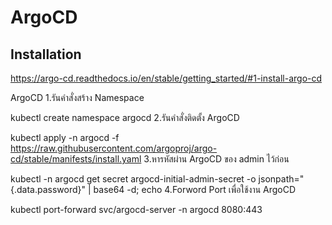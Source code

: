 # ArgoCD

## Installation

https://argo-cd.readthedocs.io/en/stable/getting_started/#1-install-argo-cd


ArgoCD
1.รันคำสั่งสร้าง Namespace

kubectl create namespace argocd
2.รันคำสั่งติดตั้ง ArgoCD

kubectl apply -n argocd -f https://raw.githubusercontent.com/argoproj/argo-cd/stable/manifests/install.yaml
3.หารหัสผ่าน ArgoCD ของ admin ไว้ก่อน

kubectl -n argocd get secret argocd-initial-admin-secret -o jsonpath="{.data.password}" | base64 -d; echo
4.Forword Port เพื่อใช้งาน ArgoCD

kubectl port-forward svc/argocd-server -n argocd 8080:443

